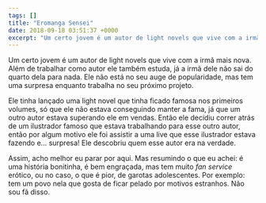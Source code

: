 ```yaml
---
tags: []
title: "Eromanga Sensei"
date: 2018-09-18 03:51:37 +0000
excerpt: "Um certo jovem é um autor de light novels que vive com a irmã mais nova. Além de trabalhar como autor ele também estuda, já a irmã dele não..."
---
```


Um certo jovem é um autor de light novels que vive com a irmã mais nova. Além de trabalhar como autor ele também estuda, já a irmã dele não sai do quarto dela para nada. Ele não está no seu auge de popularidade, mas tem uma surpresa enquanto trabalha no seu próximo projeto.

Ele tinha lançado uma light novel que tinha ficado famosa nos primeiros volumes, só que ele não estava conseguindo manter a fama, já que um outro autor estava superando ele em vendas. Então ele decidiu correr atrás de um ilustrador famoso que estava trabalhando para esse outro autor, então por algum motivo ele foi assistir a uma live que esse ilustrador estava fazendo e… surpresa! Ele descobriu quem esse autor era na verdade.

Assim, acho melhor eu parar por aqui. Mas resumindo o que eu achei: é uma história bonitinha, é bem engraçada, mas tem muito *fan service* erótico, ou no caso, o que é pior, de garotas adolescentes. Por exemplo: tem um povo nela que gosta de ficar pelado por motivos estranhos. Não sou fã disso.